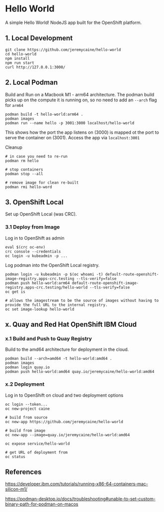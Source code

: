 # Hello World
A simple Hello World! NodeJS app built for the OpenShift platform.

## 1. Local Development
```
git clone https://github.com/jeremycaine/hello-world
cd hello-world
npm install
npm run start
curl http://127.0.0.1:3000/
```

## 2. Local Podman
Build and Run on a Macbook M1 - arm64 architecture. The podman build picks up on the compute it is running on, so no need to add an `--arch` flag for `arm64`
```
podman build -t hello-world:arm64 .
podman images
podman run --name hello -p 3001:3000 localhost/hello-world
```
This shows how the port the app listens on (3000) is mapped ot the port to serve the container on (3001). Access the app via `localhost:3001`

Cleanup
```
# in case you need to re-run
podman rm hello

# stop containers
podman stop --all

# remove image for clean re-built
podman rmi hello-word
```

## 3. OpenShift Local 
Set up OpenShift Local (was CRC).

### 3.1 Deploy from Image
Log in to OpenShift as admin
```
eval $(crc oc-env)
crc console --credentials
oc login -u kubeadmin -p ...
```

Log podman into the OpenShift Local registry.
```
podman login -u kubeadmin -p $(oc whoami -t) default-route-openshift-image-registry.apps-crc.testing --tls-verify=false
podman push hello-world:arm64 default-route-openshift-image-registry.apps-crc.testing/hello-world --tls-verify=false
oc get is

# allows the imagestream to be the source of images without having to provide the full URL to the internal registry.
oc set image-lookup hello-world
```

## x. Quay and Red Hat OpenShift IBM Cloud

### x.1 Build and Push to Quay Registry
Build to the amd64 architecture for deployment in the cloud.
```
podman build --arch=amd64 -t hello-world:amd64 .
podman images
podman login quay.io
podman push hello-world:amd64 quay.io/jeremycaine/hello-world:amd64
```

### x.2 Deployment
Log in to OpenShift on cloud and two deployment options
```
oc login --token...
oc new-project caine

# build from source
oc new-app https://github.com/jeremycaine/hello-world

# build from image
oc new-app --image=quay.io/jeremycaine/hello-world:amd64

oc expose service/hello-world

# get URL of deployment from
oc status
```

## References

https://developer.ibm.com/tutorials/running-x86-64-containers-mac-silicon-m1/ 

https://podman-desktop.io/docs/troubleshooting#unable-to-set-custom-binary-path-for-podman-on-macos 

